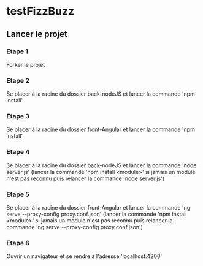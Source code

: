 # testFizzBuzz

## Lancer le projet 

### Etape 1 
Forker le projet 

### Etape 2 
Se placer à la racine du dossier back-nodeJS et lancer la commande 'npm install'

### Etape 3 
Se placer à la racine du dossier front-Angular et lancer la commande 'npm install'

### Etape 4
Se placer à la racine du dossier back-nodeJS et lancer la commande 'node server.js' (lancer la commande 'npm install \<module\>' si jamais un module n'est pas reconnu puis relancer la commande 'node server.js')
  
### Etape 5
Se placer à la racine du dossier front-Angular et lancer la commande 'ng serve --proxy-config proxy.conf.json' (lancer la commande 'npm install \<module\>' si jamais un module n'est pas reconnu puis relancer la commande 'ng serve --proxy-config proxy.conf.json')

### Etape 6
Ouvrir un navigateur et se rendre à l'adresse 'localhost:4200'
